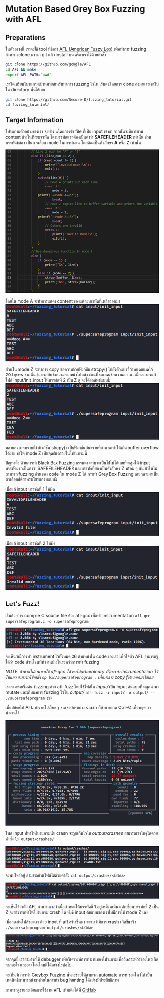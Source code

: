 # Mutation Based Grey Box Fuzzing with AFL

## Preparations

ในตัวอย่างนี้ เราจะใช้ tool ที่ชื่อว่า [AFL (American Fuzzy Lop)](https://github.com/google/AFL) เพื่อทำการ fuzzing สามารถ clone มาจาก git แล้ว install บนเครื่องเราได้ด้วยคำสั่ง

```sh
git clone https://github.com/google/AFL
cd AFL && make
export AFL_PATH=`pwd`
```

เราได้เตรียมโปรแกรมเป้าหมายสำหรับทำการ fuzzing ไว้ให้ เริ่มต้นโดยการ clone ลงมาแล้วเข้าไปใน directory นั้นได้เลย

```sh
git clone https://github.com/Secure-D/fuzzing_tutorial.git
cd fuzzing_tutorial/
```

## Target Information

โปรแกรมตัวอย่างของเรา จะทำงานโดยการรับ file ที่เป็น input เข้ามา จากนั้นจะมีการอ่าน content ข้างในทีละบรรทัด โดยบรรทัดแรกต้องเป็นคำว่า **SAFEFILEHEADER** เท่านั้น ส่วนบรรทัดที่สอง เป็นการเลือก mode ในการทำงาน โดยต้องเป็นตัวอักษร **A** หรือ **Z** เท่านั้น

![](images/fuzzing_afl_snippet.png)

โดยใน mode A จะทำการแสดง content ของแต่ละบรรทัดที่เหลือออกมา
![](images/fuzzing_afl_normalrun.png)

ส่วนใน mode Z จะทำการ copy ข้อความด้วยฟังก์ชัน strcpy() ไปยังตัวแปรที่กำหนดขนาดไว้ 20 bytes จากนั้นทำการกลับข้อความจากหน้าไปหลัง ก่อนที่จะแสดงข้อความออกมา เมื่อเราลองแก้ไฟล์ input/init_input ให้บรรทัดที่ 2 เป็น Z ดู จะได้ผลลัพธ์แบบนี้
![](images/fuzzing_afl_normalrun_z.png)

หลายคนอาจทราบดีว่าฟังก์ชัน strcpy() เป็นฟังก์ชันอันตรายที่สามารถทำให้เกิด buffer overflow ได้ง่าย ทำให้ mode Z เป็นจุดอันตรายในโปรแกรมนี้

ปัญหาคือ ด้วยการทำ Black Box Fuzzing ธรรมดา แทบจะเป็นไปไม่ได้เลยที่จะสุ่มให้ input บรรทัดแรกเป็นคำว่า SAFEFILEHEADER และบรรทัดที่สองเป็นตัวอักษร Z พร้อม ๆ กัน ทำให้ไม่สามารถ fuzzing ส่วนของ code ใน mode Z ได้ การทำ Grey Box Fuzzing เลยกลายมาเป็นตัวเลือกที่ดีสำหรับโปรแกรมแบบนี้

เมื่อแก้ input บรรทัดที่ 1 ให้ผิด
![](images/fuzzing_afl_invalidhead.png)

เมื่อแก้ input บรรทัดที่ 2 ให้ผิด
![](images/fuzzing_afl_invalidmode.png)

## Let's Fuzz!

เริ่มด้วยการ compile C source file ด้วย afl-gcc เพื่อทำ instrumentation
`afl-gcc supersafeprogram.c -o supersafeprogram`

![](images/fuzzing_afl_instrumentation.png)

จะเห็นว่ามีการทำ instrument ไว้ทั้งหมด 36 ตำแหน่งใน code ของเรา เพื่อให้ตัว AFL สามารถรู้ได้ว่า code ส่วนไหนที่ทำงานบ้างในระหว่างการทำ fuzzing

*NOTE: ถ้าหากไม่สามารถใช้ afl-gcc ได้ เราได้เตรียม binary ที่มีการทำ instrumentation ไว้ให้แล้ว สามารถใช้คำสั้ง `cp bin/supersafeprogram .` เพื่อทำการ copy file ออกมาได้เลย*

เราสามารถเริ่มต้น fuzzing ด้วย afl-fuzz โดยใช้ไฟล์ใน *input/* เป็น input ต้นแบบที่จะถูกนำมา mutate และเก็บผลการ fuzzing ไว้ใน *output/*
`afl-fuzz -i input/ -o output/ -- ./supersafeprogram @@`

เมื่อปล่อยให้ AFL ทำงานไปเรื่อย ๆ จนเจอว่าพบการ crash ก็สามารถกด Ctrl+C เพื่อหยุดการทำงานได้

![](images/fuzzing_afl_found.png)

ไฟล์ input ที่ทำให้โปรแกรมนั้น crash จะถูกเก็บไว้ใน *output/crashes* สามารถเข้าไปดูได้ด้วยคำสั่ง
`ls output/crashes/`

![](images/fuzzing_afl_crashes.png)

จะพบไฟล์อยู่ สามารถอ่านไฟล์ได้ด้วยคำสั่ง
`cat output/crashes/<ชื่อไฟล์>`

![](images/fuzzing_afl_result.png)

จะเห็นได้ว่าตัว AFL สามารถเจอว่าเมื่อกำหนดให้บรรทัดที่ 1 อยู่เหมือนเดิม แต่เปลี่ยนบรรทัดที่ 2 เป็น Z จะสามารถทำให้โปรแกรม crash ได้ ทั้งที่ input ต้นแบบของเราไม่มีการใช้ mode Z เลย

เมื่อลองรันไฟล์ของเรา ด้วย input ที่ afl สร้างขึ้นมา จะพบว่ามีการ crash เกิดขึ้นจริง
`./supersafeprogram output/crashes/<ชื่อไฟล์>`

![](images/fuzzing_afl_replicate.png)

จากจุดนี้ เราสามารถใช้ debugger เพื่อวิเคราะห์การทำงานของโปรแกรมเพื่อวิเคราะห์ว่าช่องโหว่เกิดจากอะไร และอาจโดนโจมตีได้อย่างไรต่อไป

จะเห็นว่า การทำ Greybox Fuzzing นั้นจะช่วยให้สามารถ automate การหาช่องโหว่ได้ เป็นเทคนิคที่สามารถนำมาช่วยในการทำ bug hunting ได้อย่างมีประสิทธิภาพ 

สามารถดูรายละเอียดการใช้งาน AFL เพิ่มเติมได้ที่ [GitHub](https://github.com/google/AFL)
